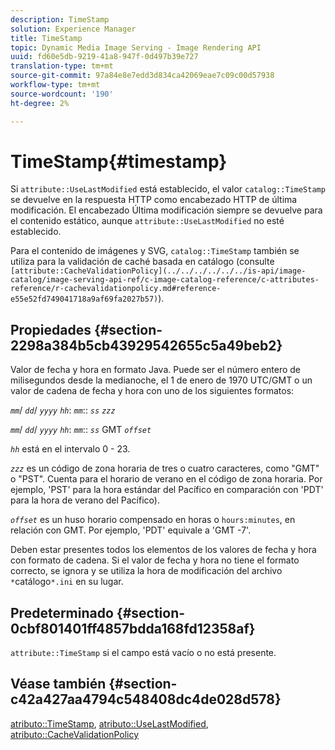 ```yaml
---
description: TimeStamp
solution: Experience Manager
title: TimeStamp
topic: Dynamic Media Image Serving - Image Rendering API
uuid: fd60e5db-9219-41a8-947f-0d497b39e727
translation-type: tm+mt
source-git-commit: 97a84e8e7edd3d834ca42069eae7c09c00d57938
workflow-type: tm+mt
source-wordcount: '190'
ht-degree: 2%

---
```



# TimeStamp{#timestamp}

Si `attribute::UseLastModified` está establecido, el valor `catalog::TimeStamp` se devuelve en la respuesta HTTP como encabezado HTTP de última modificación. El encabezado Última modificación siempre se devuelve para el contenido estático, aunque `attribute::UseLastModified` no esté establecido.

Para el contenido de imágenes y SVG, `catalog::TimeStamp` también se utiliza para la validación de caché basada en catálogo (consulte ` [attribute::CacheValidationPolicy](../../../../../../is-api/image-catalog/image-serving-api-ref/c-image-catalog-reference/c-attributes-reference/r-cachevalidationpolicy.md#reference-e55e52fd749041718a9af69fa2027b57)`).

## Propiedades {#section-2298a384b5cb43929542655c5a49beb2}

Valor de fecha y hora en formato Java. Puede ser el número entero de milisegundos desde la medianoche, el 1 de enero de 1970 UTC/GMT o un valor de cadena de fecha y hora con uno de los siguientes formatos:

*`mm`*/  *`dd`*/  *`yyyy`* *`hh`*:  *`mm`*::  *`ss`* *`zzz`*

*`mm`*/  *`dd`*/  *`yyyy`* *`hh`*:  *`mm`*::  *`ss`* GMT  *`offset`*

*`hh`* está en el intervalo 0 - 23.

*`zzz`* es un código de zona horaria de tres o cuatro caracteres, como &quot;GMT&quot; o &quot;PST&quot;. Cuenta para el horario de verano en el código de zona horaria. Por ejemplo, &#39;PST&#39; para la hora estándar del Pacífico en comparación con &#39;PDT&#39; para la hora de verano del Pacífico).

*`offset`* es un huso horario compensado en horas o  `hours:minutes`, en relación con GMT. Por ejemplo, &#39;PDT&#39; equivale a &#39;GMT -7&#39;.

Deben estar presentes todos los elementos de los valores de fecha y hora con formato de cadena. Si el valor de fecha y hora no tiene el formato correcto, se ignora y se utiliza la hora de modificación del archivo `*`catálogo`*.ini` en su lugar.

## Predeterminado {#section-0cbf801401ff4857bdda168fd12358af}

`attribute::TimeStamp` si el campo está vacío o no está presente.

## Véase también {#section-c42a427aa4794c548408dc4de028d578}

[atributo::TimeStamp](../../../../../../is-api/image-catalog/image-serving-api-ref/c-image-catalog-reference/c-attributes-reference/r-timestamp.md#reference-4213c599a64942ee8cb9d80696b08296),  [atributo::UseLastModified](../../../../../../is-api/image-catalog/image-serving-api-ref/c-image-catalog-reference/c-attributes-reference/r-uselastmodified.md#reference-73ecc421e6864a38aec5a4775f06b8e8),  [atributo::CacheValidationPolicy](../../../../../../is-api/image-catalog/image-serving-api-ref/c-image-catalog-reference/c-attributes-reference/r-cachevalidationpolicy.md#reference-e55e52fd749041718a9af69fa2027b57)
